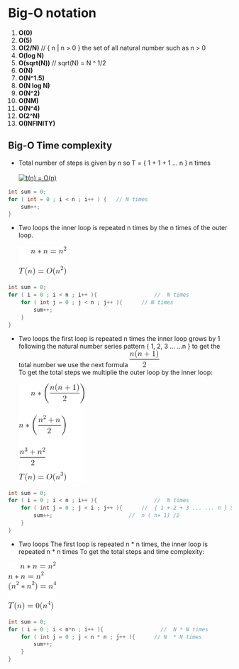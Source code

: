 
# Big-O notation 


1.  **O(0)**
2.  **O(5)**
3.  **O(2/N)**          //   { n | n > 0 } the set of all natural number such as n > 0 
4.  **O(log N)**
5.  **O(sqrt(N))**      // sqrt(N) = N ^ 1/2 
6.  **O(N)**            
7.  **O(N^1.5)**
8.  **O(N log N)**
9.  **O(N^2)**
10. **O(NM)**          
11. **O(N^4)**
12. **O(2^N)**
13. **O(INFINITY)**

## Big-O Time complexity

* Total number of steps is given by n so 
T = { 1 + 1 + 1 ... n } n times \
\
<a href="https://www.codecogs.com/eqnedit.php?latex=t(n)&space;=&space;O(n)" target="_blank"><img src="https://latex.codecogs.com/gif.latex?t(n)&space;=&space;O(n)" title="t(n) = O(n)" /></a>

```java
int sum = 0;
for ( int = 0 ; i < n ; i++ ) {   // N times
    sum++;
}
```

* Two loops the inner loop is repeated n times by the
n times of the outer loop.
\
\
![alt first ex](./img/firstex.gif)


```java
int sum = 0;
for ( i = 0 ; i < n ; i++ ){                  //  N times
	for ( int j = 0 ; j < n ; j++ ){      // N times
	 	sum++;
	}
}

```

* Two loops the first loop is repeated n times
the inner loop grows by 1 following the natural number
series pattern { 1, 2, 3 ... ...n }  to get the total number
we use the next formula  ![alt n (n + 0) / 2](./img/formula.gif)\
To get the total steps we multiplie the outer loop by the inner loop:\
\
![alt formula](./img/secondex.gif)
```java
int sum = 0;
for ( i = 0 ; i < n ; i++ ){                  //  N times
	for ( int j = 0 ; j < i ; j++ ){      //  { 1 + 2 + 3 ... ... n } Sum of the first n number of the series 
	 	sum++;                        //  n ( n+ 1) /2
	}
}


```

* Two loops
The first loop is repeated n * n times, the inner loop is repeated n * n times
To get the total steps and time complexity:

![alt third](./img/thirdex.gif)
```java
int sum = 0;
for ( i = 0 ; i < n*n ; i++ ){                  //  N * N times
	for ( int j = 0 ; j < n * n ; j++ ){      // N  * N times
	 	sum++;
	}
}

```


